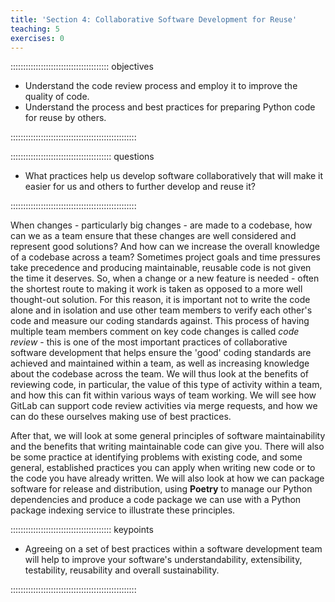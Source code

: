```yaml
---
title: 'Section 4: Collaborative Software Development for Reuse'
teaching: 5
exercises: 0
---
```


::::::::::::::::::::::::::::::::::::::: objectives

- Understand the code review process and employ it to improve the quality of code.
- Understand the process and best practices for preparing Python code for reuse by others.

::::::::::::::::::::::::::::::::::::::::::::::::::

:::::::::::::::::::::::::::::::::::::::: questions

- What practices help us develop software collaboratively that will make it easier for us and others to further develop and reuse it?

::::::::::::::::::::::::::::::::::::::::::::::::::

When changes - particularly big changes - are made to a codebase,
how can we as a team ensure that these changes are well considered and represent good solutions?
And how can we increase the overall knowledge of a codebase across a team?
Sometimes project goals and time pressures take precedence
and producing maintainable, reusable code is not given the time it deserves.
So, when a change or a new feature is needed -
often the shortest route to making it work is taken as opposed to a more well thought-out solution.
For this reason, it is important not to write the code alone and in isolation
and use other team members to verify each other's code and measure our coding standards against.
This process of having multiple team members comment on key code changes is called *code review* -
this is one of the most important practices of collaborative software development
that helps ensure the 'good' coding standards are achieved and maintained within a team,
as well as increasing knowledge about the codebase across the team.
We will thus look at the benefits of reviewing code,
in particular, the value of this type of activity within a team,
and how this can fit within various ways of team working.
We will see how GitLab can support code review activities via merge requests,
and how we can do these ourselves making use of best practices.

After that, we will look at some general principles of software maintainability
and the benefits that writing maintainable code can give you.
There will also be some practice at identifying problems with existing code,
and some general, established practices you can apply
when writing new code or to the code you have already written.
We will also look at how we can package software for release and distribution,
using **Poetry** to manage our Python dependencies
and produce a code package we can use with a Python package indexing service
to illustrate these principles.


<!--
Designing and Developing "Good" Software in Teams

- **Software paradigms and design architectures** for solving different problems based on clear requirements
- **Writing "good" software** that is understandable, modular, extensible and tested
- **Publishing and releasing software** for reuse by others
- **Collaborative code development and review** to improve software sustainability and avoid the accumulation of 'technical debt'.
-->

:::::::::::::::::::::::::::::::::::::::: keypoints

- Agreeing on a set of best practices within a software development team will help to improve your software's understandability, extensibility, testability, reusability and overall sustainability.

::::::::::::::::::::::::::::::::::::::::::::::::::


